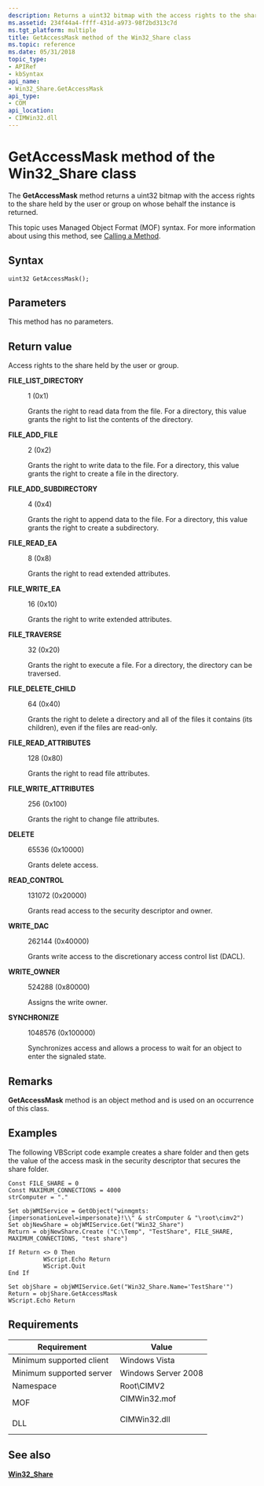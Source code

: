 ```yaml
---
description: Returns a uint32 bitmap with the access rights to the share held by the user or group on whose behalf the instance is returned.
ms.assetid: 234f44a4-ffff-431d-a973-98f2bd313c7d
ms.tgt_platform: multiple
title: GetAccessMask method of the Win32_Share class
ms.topic: reference
ms.date: 05/31/2018
topic_type: 
- APIRef
- kbSyntax
api_name: 
- Win32_Share.GetAccessMask
api_type: 
- COM
api_location: 
- CIMWin32.dll
---
```


# GetAccessMask method of the Win32\_Share class

The **GetAccessMask** method returns a uint32 bitmap with the access rights to the share held by the user or group on whose behalf the instance is returned.

This topic uses Managed Object Format (MOF) syntax. For more information about using this method, see [Calling a Method](/windows/desktop/WmiSdk/calling-a-method).

## Syntax


```mof
uint32 GetAccessMask();
```



## Parameters

This method has no parameters.

## Return value

Access rights to the share held by the user or group.

<dl> <dt>

**FILE\_LIST\_DIRECTORY**
</dt> <dd>

1 (0x1)

Grants the right to read data from the file. For a directory, this value grants the right to list the contents of the directory.

</dd> <dt>

**FILE\_ADD\_FILE**
</dt> <dd>

2 (0x2)

Grants the right to write data to the file. For a directory, this value grants the right to create a file in the directory.

</dd> <dt>

**FILE\_ADD\_SUBDIRECTORY**
</dt> <dd>

4 (0x4)

Grants the right to append data to the file. For a directory, this value grants the right to create a subdirectory.

</dd> <dt>

**FILE\_READ\_EA**
</dt> <dd>

8 (0x8)

Grants the right to read extended attributes.

</dd> <dt>

**FILE\_WRITE\_EA**
</dt> <dd>

16 (0x10)

Grants the right to write extended attributes.

</dd> <dt>

**FILE\_TRAVERSE**
</dt> <dd>

32 (0x20)

Grants the right to execute a file. For a directory, the directory can be traversed.

</dd> <dt>

**FILE\_DELETE\_CHILD**
</dt> <dd>

64 (0x40)

Grants the right to delete a directory and all of the files it contains (its children), even if the files are read-only.

</dd> <dt>

**FILE\_READ\_ATTRIBUTES**
</dt> <dd>

128 (0x80)

Grants the right to read file attributes.

</dd> <dt>

**FILE\_WRITE\_ATTRIBUTES**
</dt> <dd>

256 (0x100)

Grants the right to change file attributes.

</dd> <dt>

**DELETE**
</dt> <dd>

65536 (0x10000)

Grants delete access.

</dd> <dt>

**READ\_CONTROL**
</dt> <dd>

131072 (0x20000)

Grants read access to the security descriptor and owner.

</dd> <dt>

**WRITE\_DAC**
</dt> <dd>

262144 (0x40000)

Grants write access to the discretionary access control list (DACL).

</dd> <dt>

**WRITE\_OWNER**
</dt> <dd>

524288 (0x80000)

Assigns the write owner.

</dd> <dt>

**SYNCHRONIZE**
</dt> <dd>

1048576 (0x100000)

Synchronizes access and allows a process to wait for an object to enter the signaled state.

</dd> </dl>

## Remarks

**GetAccessMask** method is an object method and is used on an occurrence of this class.

## Examples

The following VBScript code example creates a share folder and then gets the value of the access mask in the security descriptor that secures the share folder.


```VB
Const FILE_SHARE = 0
Const MAXIMUM_CONNECTIONS = 4000 
strComputer = "."

Set objWMIService = GetObject("winmgmts:{impersonationLevel=impersonate}!\\" & strComputer & "\root\cimv2")
Set objNewShare = objWMIService.Get("Win32_Share")
Return = objNewShare.Create ("C:\Temp", "TestShare", FILE_SHARE, MAXIMUM_CONNECTIONS, "test share")

If Return <> 0 Then
          WScript.Echo Return
          WScript.Quit
End If

Set objShare = objWMIService.Get("Win32_Share.Name='TestShare'")
Return = objShare.GetAccessMask
WScript.Echo Return
```



## Requirements



| Requirement | Value |
|-------------------------------------|-----------------------------------------------------------------------------------------|
| Minimum supported client<br/> | Windows Vista<br/>                                                                |
| Minimum supported server<br/> | Windows Server 2008<br/>                                                          |
| Namespace<br/>                | Root\\CIMV2<br/>                                                                  |
| MOF<br/>                      | <dl> <dt>CIMWin32.mof</dt> </dl> |
| DLL<br/>                      | <dl> <dt>CIMWin32.dll</dt> </dl> |



## See also

<dl> <dt>

[**Win32\_Share**](win32-share.md)
</dt> </dl>

 

